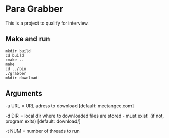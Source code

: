 # Para Grabber

This is a project to qualify for interview.

## Make and run
```shell
mkdir build
cd build
cmake ..
make
cd ../bin
./grabber
mkdir download
```

## Arguments
-u URL = URL adress to download [default: meetangee.com]

-d DIR = local dir where to downloaded files are stored
	 - must exist! (if not, program exits) [default: download/]

-t NUM = number of threads to run
